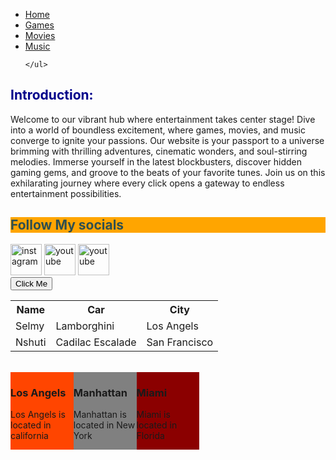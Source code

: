 <!DOCTYPE html>
<html lang="en">

<head>
  <meta http-equiv="refresh" content="30">
  <meta charset="UTF-8">
  <meta name="viewport" content="width=device-width, initial-scale=1.0">
  <link rel="icon" type="image/x-icon" href="/pictures/IG.jpg">
  <title>InshutiTube</title>
  <link rel="stylesheet" href="styles.css">
  <style>
    .gridcontainer{
      display: grid;
      grid-template-columns: 20% 20% 20%;
    }
  </style>
</head>

<body>
  <!-- Navigation -->

  <nav>
    <ul>
      <li><a href="/index.html">Home</a></li>
      <li><a href="https://www.sonsaur.com/charge-through-racing/" target="_blank">Games</a></li>
      <li><a href="https://www.goojara.to/" target="_blank\">Movies</a></li>
      <li><a href="https://open.spotify.com/" target="_blank">Music</a></li>
    
    </ul>
  </nav>
  <div>
    <h2 style="color: darkblue;">Introduction:</h2>
    <p>Welcome to our vibrant hub where entertainment takes center stage! Dive into a world of boundless excitement, where games, movies, and music converge to ignite your passions. Our website is your passport to a universe brimming with thrilling adventures, cinematic wonders, and soul-stirring melodies. Immerse yourself in the latest blockbusters, discover hidden gaming gems, and groove to the beats of your favorite tunes. Join us on this exhilarating journey where every click opens a gateway to endless entertainment possibilities.</p>
</div>
  <h2 style="background-color: orange; color: darkslategrey;">Follow My socials</h2>
  <a href="https://www.instagram.com/" target="_blank\"><img src="/pictures/IG.jpg" alt="instagram" width="50" height="50"></a>
  <a href="https://www.youtube.com/channel/UC1eYOWdQzq-UQS5SX7Usgvw" target="_blank\"><img src="/pictures/YT.jpg" alt="youtube" width="50" height="50"></a>
  <a href="https://twitter.com/home" target="_blank\"><img src="/pictures/X.png" alt="youtube" width="50" height="50"></a>
<br>
  <a href="/test.html" target="_blank"><button>Click Me</button></a>
 <table>
     <tr>
        <th>Name</th>
        <th>Car</th>
        <th>City</th>
     </tr>
     <tr>
        <td>Selmy</td>
        <td>Lamborghini</td>
        <td>Los Angels</td>
     </tr>
     <tr>
         <td>Nshuti</td>
         <td>Cadilac Escalade</td>
         <td>San Francisco</td>
     </tr>
 </table>
 <br>
 <div class="gridcontainer">
   <div style="background-color: orangered;">
    <h3>Los Angels</h3>
    <p>Los Angels is located in california</p>
   </div>
   <div style="background-color: grey;">
      <h3>Manhattan</h3>
      <p>Manhattan is located in New York</p>
   </div>
   <div style="background-color: darkred;">
            <h3>Miami</h3>
            <p>Miami is located in Florida</p> 
   </div>
</div>
  
</body>

</html>
